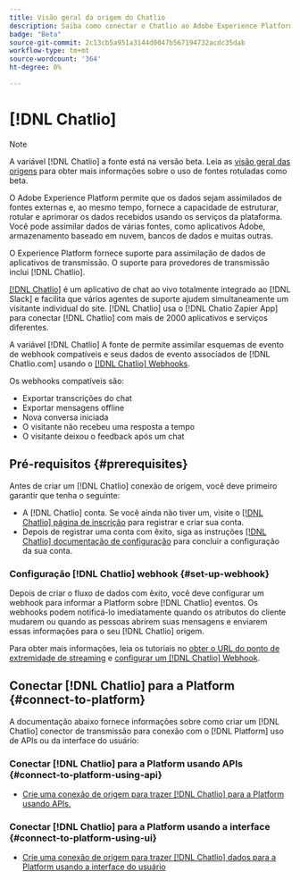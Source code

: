 ```yaml
---
title: Visão geral da origem do Chatlio
description: Saiba como conectar o Chatlio ao Adobe Experience Platform usando APIs ou a interface do usuário utilizando webhooks
badge: "Beta"
source-git-commit: 2c13cb5a951a3144d0047b567194732acdc35dab
workflow-type: tm+mt
source-wordcount: '364'
ht-degree: 0%

---
```


# [!DNL Chatlio]

>[!NOTE]
>
>A variável [!DNL Chatlio] a fonte está na versão beta. Leia as [visão geral das origens](../../home.md#terms-and-conditions) para obter mais informações sobre o uso de fontes rotuladas como beta.

O Adobe Experience Platform permite que os dados sejam assimilados de fontes externas e, ao mesmo tempo, fornece a capacidade de estruturar, rotular e aprimorar os dados recebidos usando os serviços da plataforma. Você pode assimilar dados de várias fontes, como aplicativos Adobe, armazenamento baseado em nuvem, bancos de dados e muitas outras.

O Experience Platform fornece suporte para assimilação de dados de aplicativos de transmissão. O suporte para provedores de transmissão inclui [!DNL Chatlio].

[[!DNL Chatlio]](https://chatlio.com/) é um aplicativo de chat ao vivo totalmente integrado ao [!DNL Slack] e facilita que vários agentes de suporte ajudem simultaneamente um visitante individual do site. [!DNL Chatlio] usa o [!DNL Chatio Zapier App] para conectar [!DNL Chatlio] com mais de 2000 aplicativos e serviços diferentes.

A variável [!DNL Chatlio] A fonte de permite assimilar esquemas de evento de webhook compatíveis e seus dados de evento associados de [!DNL Chatlio.com] usando o [[!DNL Chatlio] Webhooks](https://chatlio.com/docs/webhooks/).

Os webhooks compatíveis são:

* Exportar transcrições do chat
* Exportar mensagens offline
* Nova conversa iniciada
* O visitante não recebeu uma resposta a tempo
* O visitante deixou o feedback após um chat

## Pré-requisitos {#prerequisites}

Antes de criar um [!DNL Chatlio] conexão de origem, você deve primeiro garantir que tenha o seguinte:

* A [!DNL Chatlio] conta. Se você ainda não tiver um, visite o [[!DNL Chatlio] página de inscrição](https://chatlio.com/app/#/signup) para registrar e criar sua conta.
* Depois de registrar uma conta com êxito, siga as instruções [[!DNL Chatlio] documentação de configuração](https://chatlio.com/docs/setup/) para concluir a configuração da sua conta.

### Configuração [!DNL Chatlio] webhook {#set-up-webhook}

Depois de criar o fluxo de dados com êxito, você deve configurar um webhook para informar a Platform sobre [!DNL Chatlio] eventos. Os webhooks podem notificá-lo imediatamente quando os atributos do cliente mudarem ou quando as pessoas abrirem suas mensagens e enviarem essas informações para o seu [!DNL Chatlio] origem.

Para obter mais informações, leia os tutoriais no [obter o URL do ponto de extremidade de streaming](../../tutorials/ui/create/marketing-automation/chatlio-webhook.md#get-streaming-endpoint) e [configurar um [!DNL Chatlio] Webhook](../../tutorials/ui/create/marketing-automation/chatlio-webhook.md#set-up-webhook).

## Conectar [!DNL Chatlio] para a Platform {#connect-to-platform}

A documentação abaixo fornece informações sobre como criar um [!DNL Chatlio] conector de transmissão para conexão com o [!DNL Platform] uso de APIs ou da interface do usuário:

### Conectar [!DNL Chatlio] para a Platform usando APIs {#connect-to-platform-using-api}

* [Crie uma conexão de origem para trazer [!DNL Chatlio] para a Platform usando APIs.](../../tutorials/api/create/marketing-automation/chatlio-webhook.md)

### Conectar [!DNL Chatlio] para a Platform usando a interface {#connect-to-platform-using-ui}

* [Crie uma conexão de origem para trazer [!DNL Chatlio] dados para a Platform usando a interface do usuário](../../tutorials/ui/create/marketing-automation/chatlio-webhook.md)

